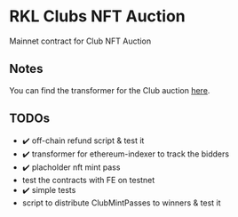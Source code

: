 # RKL Clubs NFT Auction

Mainnet contract for Club NFT Auction

## Notes

You can find the transformer for the Club auction [here](https://github.com/rumble-kong-league/ethereum-indexer/tree/main/src/transformers/rkl_club_auction).

## TODOs

- ✔️ off-chain refund script & test it
- ✔️ transformer for ethereum-indexer to track the bidders
- ✔️ placholder nft mint pass
- test the contracts with FE on testnet
- ✔️ simple tests
- script to distribute ClubMintPasses to winners & test it
